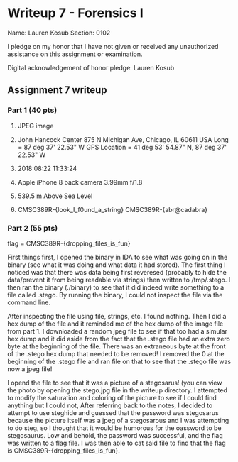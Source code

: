 Writeup 7 - Forensics I
======

Name: Lauren Kosub
Section: 0102

I pledge on my honor that I have not given or received any unauthorized assistance on this assignment or examination.

Digital acknowledgement of honor pledge: Lauren Kosub

## Assignment 7 writeup

### Part 1 (40 pts)

1. JPEG image

2. John Hancock Center 875 N Michigan Ave, Chicago, IL 60611 USA
   Long = 87 deg 37' 22.53" W 
   GPS Location = 41 deg 53' 54.87" N, 87 deg 37' 22.53" W

3. 2018:08:22 11:33:24

4. Apple iPhone 8 back camera 3.99mm f/1.8

5. 539.5 m Above Sea Level

6. CMSC389R-{look_I_f0und_a_string} 
   CMSC389R-{abr@cadabra}

### Part 2 (55 pts)

flag = CMSC389R-{dropping_files_is_fun}

First things first, I opened the binary in IDA to see what was going on in the
binary (see what it was doing and what data it had stored). The first thing I 
noticed was that there was data being first reveresed (probably to hide the 
data/prevent it from being readable via strings) then written to /tmp/.stego.
I then ran the binary (./binary) to see that it did indeed write something to a
file called .stego. By running the binary, I could not inspect the file via 
the command line.

After inspecting the file using file, strings, etc. I found nothing. Then
I did a hex dump of the file and it reminded me of the hex dump of the 
image file from part 1. I downloaded a random jpeg file to see if that too
had a simular hex dump and it did aside from the fact that the .stego file 
had an extra zero byte at the beginning of the file. There was an 
extraneous byte at the front of the .stego hex dump that needed to be removed!
I removed the 0 at the beginning of the .stego file and ran file on that to 
see that the .stego file was now a jpeg file! 

I opend the file to see that it was a picture of a stegosarus! (you can view 
the photo by opening the stego.jpg file in the writeup directory. I attempted 
to modify the saturation and coloring of the picture to see if I 
could find anything but I could not, After referring back to the notes, I 
decided to attempt to use steghide and guessed that the password was 
stegosarus because the picture itself was a jpeg of a stegosarous and I was
attempting to do steg, so I thought that it would be humorous for the 
oassword to be stegosaurus. Low and behold, the password was successful,
and the flag was written to a flag file. I was then able to cat said file
to find that the flag is CMSC389R-{dropping_files_is_fun}.
